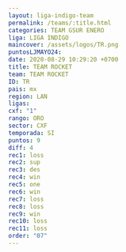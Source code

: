 ```yaml
---
layout: liga-indigo-team
permalink: /teams/:title.html
categories: TEAM GSUR ENERO
liga: LIGA INDIGO
maincover: /assets/logos/TR.png
puntosLJMAYO24: 
date: 2020-08-29 10:29:20 +0700
title: TEAM ROCKET
team: TEAM ROCKET
ID: TR
pais: mx
region: LAN
ligas: 
cxf: "1"
rango: ORO
sector: CXF
temporada: SI
puntos: 9
diff: 4
rec1: loss
rec2: sup
rec3: des
rec4: win
rec5: one
rec6: win
rec7: loss
rec8: loss
rec9: win
rec10: loss
rec11: loss
order: "07"
---
```

